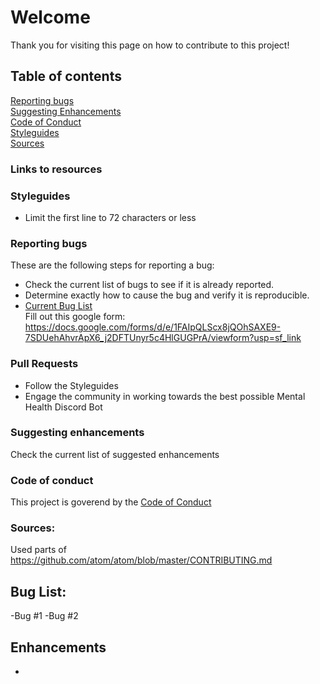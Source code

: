 # Welcome

Thank you for visiting this page on how to contribute to this project!

## Table of contents
[Reporting bugs](#reporting-bugs)  
[Suggesting Enhancements](#suggesting-enhancements)  
[Code of Conduct](#code-of-conduct)  
[Styleguides](#styleguides)  
[Sources](#sources)  

### Links to resources

### Styleguides
- Limit the first line to 72 characters or less

### Reporting bugs
These are the following steps for reporting a bug:
- Check the current list of bugs to see if it is already reported.
- Determine exactly how to cause the bug and verify it is reproducible.
- [Current Bug List](#bug-list)  
Fill out this google form: https://docs.google.com/forms/d/e/1FAIpQLScx8jQOhSAXE9-7SDUehAhvrApX6_j2DFTUnyr5c4HlGUGPrA/viewform?usp=sf_link

### Pull Requests
- Follow the Styleguides
- Engage the community in working towards the best possible Mental Health Discord Bot

### Suggesting enhancements
Check the current list of suggested enhancements

### Code of conduct
 This project is goverend by the [Code of Conduct](CODE_OF_CONDUCT.md)

### Sources:
Used parts of https://github.com/atom/atom/blob/master/CONTRIBUTING.md

## Bug List: 
-Bug #1
-Bug #2

## Enhancements
-
